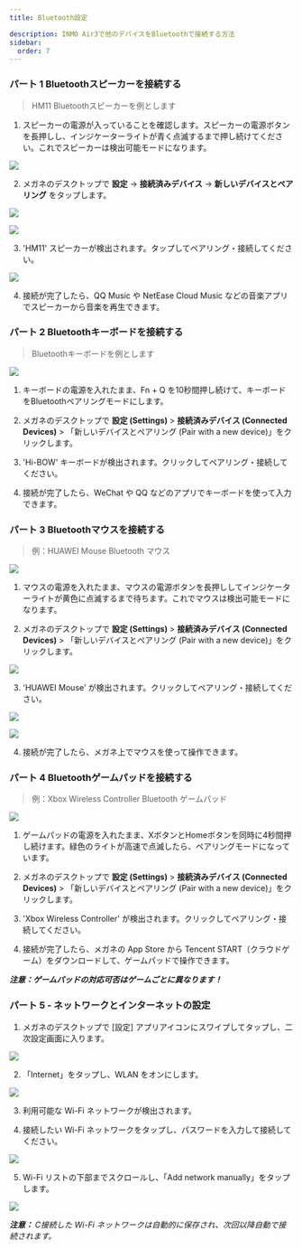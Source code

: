 ```yaml
---
title: Bluetooth設定

description: INMO Air3で他のデバイスをBluetoothで接続する方法
sidebar:
  order: 7
---
```


### パート 1 Bluetoothスピーカーを接続する

> HM11 Bluetoothスピーカーを例とします

1. スピーカーの電源が入っていることを確認します。スピーカーの電源ボタンを長押しし、インジケーターライトが青く点滅するまで押し続けてください。これでスピーカーは検出可能モードになります。  

![](public/images/air3/JP/bluetooth-1.png)

2. メガネのデスクトップで **設定** → **接続済みデバイス** → **新しいデバイスとペアリング** をタップします。  

![](public/images/air3/JP/bluetooth-2.png)

![](public/images/air3/JP/bluetooth-3.png)

3. 'HM11' スピーカーが検出されます。タップしてペアリング・接続してください。 

![](public/images/air3/bluetooth-4.PNG)

4. 接続が完了したら、QQ Music や NetEase Cloud Music などの音楽アプリでスピーカーから音楽を再生できます。  





### パート 2 Bluetoothキーボードを接続する

> Bluetoothキーボードを例とします

![](public/images/air3/bluetooth-5.PNG)

1. キーボードの電源を入れたまま、Fn + Q を10秒間押し続けて、キーボードをBluetoothペアリングモードにします。  
  
2. メガネのデスクトップで **設定 (Settings)** > **接続済みデバイス (Connected Devices)** > 「新しいデバイスとペアリング (Pair with a new device)」をクリックします。  
  
3. 'Hi-BOW' キーボードが検出されます。クリックしてペアリング・接続してください。  
  
4. 接続が完了したら、WeChat や QQ などのアプリでキーボードを使って入力できます。



### パート 3 Bluetoothマウスを接続する  

> 例：HUAWEI Mouse Bluetooth マウス

![](public/images/air3/bluetooth-6.PNG)

1. マウスの電源を入れたまま、マウスの電源ボタンを長押ししてインジケーターライトが黄色に点滅するまで待ちます。これでマウスは検出可能モードになります。  

2. メガネのデスクトップで **設定 (Settings)** > **接続済みデバイス (Connected Devices)** > 「新しいデバイスとペアリング (Pair with a new device)」をクリックします。  

![](public/images/air3/JP/bluetooth-7.png)

3. 'HUAWEI Mouse' が検出されます。クリックしてペアリング・接続してください。 

![](public/images/air3/JP/bluetooth-8.png)

![](public/images/air3/bluetooth-9.png)

4. 接続が完了したら、メガネ上でマウスを使って操作できます。





### パート 4 Bluetoothゲームパッドを接続する 

> 例：Xbox Wireless Controller Bluetooth ゲームパッド 

![](public/images/air3/bluetooth-10.png)

1. ゲームパッドの電源を入れたまま、XボタンとHomeボタンを同時に4秒間押し続けます。緑色のライトが高速で点滅したら、ペアリングモードになっています。  
  
  
2. メガネのデスクトップで **設定 (Settings)** > **接続済みデバイス (Connected Devices)** > 「新しいデバイスとペアリング (Pair with a new device)」をクリックします。  
  
  
  
3. 'Xbox Wireless Controller' が検出されます。クリックしてペアリング・接続してください。  
  
  
4. 接続が完了したら、メガネの App Store から Tencent START（クラウドゲーム）をダウンロードして、ゲームパッドで操作できます。  
  
  
***注意：ゲームパッドの対応可否はゲームごとに異なります！***  





### パート 5 - ネットワークとインターネットの設定&#xA;

1. メガネのデスクトップで \[設定] アプリアイコンにスワイプしてタップし、二次設定画面に入ります。  

![](public/images/air3/JP/bluetooth-11.png)

2. 「Internet」をタップし、WLAN をオンにします。  

![](public/images/air3/JP/bluetooth-12.png)

3. 利用可能な Wi-Fi ネットワークが検出されます。  

4. 接続したい Wi-Fi ネットワークをタップし、パスワードを入力して接続してください。  

![](public/images/air3/JP/bluetooth-13.png)

5. Wi-Fi リストの下部までスクロールし、「Add network manually」をタップします。

![](public/images/air3/JP/bluetooth-14.png)

***注意：&#x20;**&#x43;接続した Wi-Fi ネットワークは自動的に保存され、次回以降自動で接続されます。*








